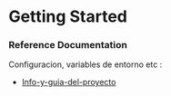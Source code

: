 # Getting Started

### Reference Documentation
Configuracion, variables de entorno etc :

- [Info-y-guia-del-proyecto](https://www.mediafire.com/file/u6wr4vw4llb7zlx/PortafolioApi.pdf.zip/file)



